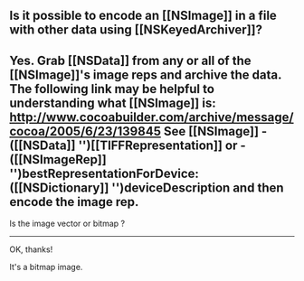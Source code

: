 Is it possible to encode an [[NSImage]] in a file with other data using [[NSKeyedArchiver]]?
----
Yes.
Grab [[NSData]] from any or all of the [[NSImage]]'s image reps and archive the data.
The following link may be helpful to understanding what [[NSImage]] is:
http://www.cocoabuilder.com/archive/message/cocoa/2005/6/23/139845
See [[NSImage]] - ([[NSData]] '')[[TIFFRepresentation]] or - ([[NSImageRep]] '')bestRepresentationForDevice:([[NSDictionary]] '')deviceDescription
and then encode the image rep.
----
Is the image vector or bitmap ?

----

OK, thanks!

It's a bitmap image.